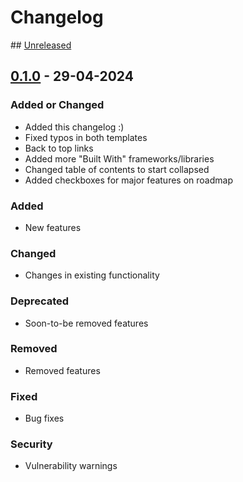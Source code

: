 # Changelog

## [Unreleased]

## [0.1.0] - 29-04-2024

### Added or Changed
- Added this changelog :)
- Fixed typos in both templates
- Back to top links
- Added more "Built With" frameworks/libraries
- Changed table of contents to start collapsed
- Added checkboxes for major features on roadmap

### Added

- New features

### Changed

- Changes in existing functionality

### Deprecated

- Soon-to-be removed features

### Removed

- Removed features

### Fixed

- Bug fixes

### Security

- Vulnerability warnings

[unreleased]: https://github.com/olivierlacan/keep-a-changelog/compare/v1.1.1...HEAD
<!--
[0.1.1]: https://github.com/6G-SANDBOX/6G-Library/compare/v0.1.0...v0.1.1
-->
[0.1.0]: https://github.com/6G-SANDBOX/6G-Library/compare/v0.0.8...v0.1.0
